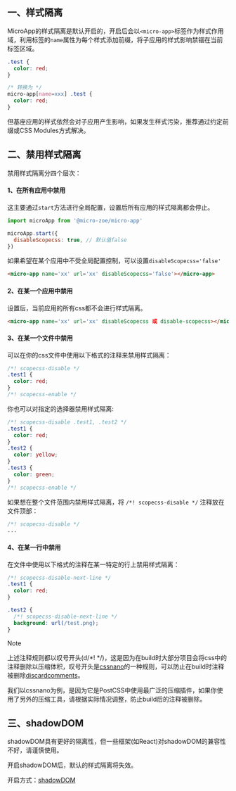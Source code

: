 
## 一、样式隔离
MicroApp的样式隔离是默认开启的，开启后会以`<micro-app>`标签作为样式作用域，利用标签的`name`属性为每个样式添加前缀，将子应用的样式影响禁锢在当前标签区域。

```css
.test {
  color: red;
}

/* 转换为 */
micro-app[name=xxx] .test {
  color: red;
}
```

但基座应用的样式依然会对子应用产生影响，如果发生样式污染，推荐通过约定前缀或CSS Modules方式解决。

## 二、禁用样式隔离
禁用样式隔离分四个层次：

#### 1、在所有应用中禁用

这主要通过`start`方法进行全局配置，设置后所有应用的样式隔离都会停止。
```js
import microApp from '@micro-zoe/micro-app'

microApp.start({
  disableScopecss: true, // 默认值false
})
```

如果希望在某个应用中不受全局配置控制，可以设置`disableScopecss='false'`
```html
<micro-app name='xx' url='xx' disableScopecss='false'></micro-app>
```

#### 2、在某一个应用中禁用

设置后，当前应用的所有css都不会进行样式隔离。

```html
<micro-app name='xx' url='xx' disableScopecss 或 disable-scopecss></micro-app>
```

#### 3、在某一个文件中禁用
可以在你的css文件中使用以下格式的注释来禁用样式隔离：
```css
/*! scopecss-disable */
.test1 {
  color: red;
}
/*! scopecss-enable */
```

你也可以对指定的选择器禁用样式隔离:
```css
/*! scopecss-disable .test1, .test2 */
.test1 {
  color: red;
}
.test2 {
  color: yellow;
}
.test3 {
  color: green;
}
/*! scopecss-enable */
```

如果想在整个文件范围内禁用样式隔离，将 `/*! scopecss-disable */` 注释放在文件顶部：
```css
/*! scopecss-disable */
...
```

#### 4、在某一行中禁用
在文件中使用以下格式的注释在某一特定的行上禁用样式隔离：
```css
/*! scopecss-disable-next-line */
.test1 {
  color: red;
}

.test2 {
  /*! scopecss-disable-next-line */
  background: url(/test.png);
}
```

> [!NOTE]
> 上述注释规则都以叹号开头(d/*! */)，这是因为在build时大部分项目会将css中的注释删除以压缩体积，叹号开头是[cssnano](https://cssnano.co/)的一种规则，可以防止在build时注释被删除[discardcomments](https://cssnano.co/docs/optimisations/discardcomments/)。
>
> 我们以cssnano为例，是因为它是PostCSS中使用最广泛的压缩插件，如果你使用了另外的压缩工具，请根据实际情况调整，防止build后的注释被删除。

## 三、shadowDOM
shadowDOM具有更好的隔离性，但一些框架(如React)对shadowDOM的兼容性不好，请谨慎使用。

开启shadowDOM后，默认的样式隔离将失效。

开启方式：[shadowDOM](/zh-cn/configure?id=shadowdom)
